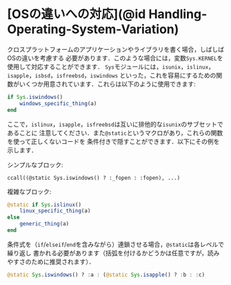# [OSの違いへの対応](@id Handling-Operating-System-Variation)

クロスプラットフォームのアプリケーションやライブラリを書く場合，しばしばOSの違いを考慮する
必要があります．このような場合には，変数`Sys.KERNEL`を使用して対応することができます．
`Sys`モジュールには，`isunix`，`islinux`，`isapple`，`isbsd`，`isfreebsd`，`iswindows`
といった，これを容易にするための関数がいくつか用意されています．これらは以下のように使用できます:

```julia
if Sys.iswindows()
    windows_specific_thing(a)
end
```

ここで，`islinux`，`isapple`，`isfreebsd`は互いに排他的な`isunix`のサブセットであることに
注意してください．また`@static`というマクロがあり，これらの関数を使って正しくないコードを
条件付きで隠すことができます．以下にその例を示します．

シンプルなブロック:

```
ccall((@static Sys.iswindows() ? :_fopen : :fopen), ...)
```

複雑なブロック:

```julia
@static if Sys.islinux()
    linux_specific_thing(a)
else
    generic_thing(a)
end
```

条件式を（`if`/`elseif`/`end`を含みながら）連鎖させる場合，`@static`は各レベルで繰り返し
書かれる必要があります（括弧を付けるかどうかは任意ですが，読みやすさのために推奨されます）．

```julia
@static Sys.iswindows() ? :a : (@static Sys.isapple() ? :b : :c)
```

